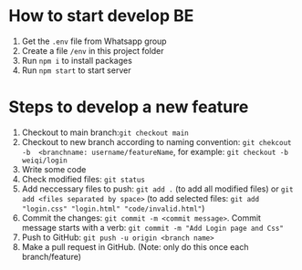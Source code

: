 # How to start develop BE

1. Get the `.env` file from Whatsapp group
2. Create a file `/env` in this project folder
3. Run `npm i` to install packages
4. Run `npm start` to start server

# Steps to develop a new feature

1. Checkout to main branch:`git checkout main`
2. Checkout to new branch according to naming convention: `git chekcout -b  <branchname: username/featureName`, for example: `git checkout -b weiqi/login`
3. Write some code
4. Check modified files: `git status`
5. Add neccessary files to push: `git add .` (to add all modified files) or `git add <files separated by space>` (to add selected files: `git add "login.css" "login.html" "code/invalid.html"`)
6. Commit the changes: `git commit -m <commit message>`. Commit message starts with a verb: `git commit -m "Add Login page and Css"`
7. Push to GitHub: `git push -u origin <branch name>`
8. Make a pull request in GitHub. (Note: only do this once each branch/feature)
